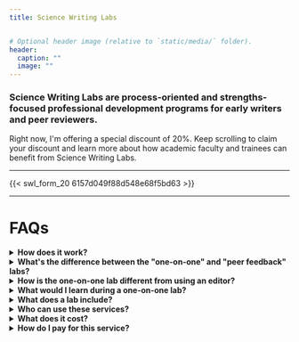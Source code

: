 ```yaml
---
title: Science Writing Labs


# Optional header image (relative to `static/media/` folder).
header:
  caption: ""
  image: ""
---
```


### Science Writing Labs are process-oriented and strengths-focused professional development programs for early writers and peer reviewers. 

Right now, I'm offering a special discount of 20%. Keep scrolling to claim your discount and learn more about how academic faculty and trainees can benefit from Science Writing Labs.

***

{{< swl_form_20 6157d049f88d548e68f5bd63 >}}

***

# **FAQs**

  <details>
      <summary><b>How does it work?</b></summary>

  1. [Register here](https://forms.gle/Xq9o2YJMi1ZMTAVy9).
  
  1. You'll recieve an email to schedule our four sessions.
  
  1. Submit your writing project.
  
  1. Session #1 -- Review your development plan and start learning writing skills.
  
  1. Practice your new writing skills on your writing project and submit for feedback.
  
  1. Session #2 -- Review feedback and learn additional skills.
  
  1. Repeat through Session #4.
  
  1. Session #4 -- Review post-assessment and decide next steps.
  </details>

  <details><summary><b>What's the difference between the "one-on-one" and "peer feedback" labs?</b></summary>
  
  **One-on-One** Labs focus on the writing skills and techniques of ONE trainee.
  
  **Peer Feedback** Labs are groups of _three_ trainees that work together with a single facilitator. These labs focus on the type of feedback necessary during each stage of writing and participants recieve feedback on their feedback from the facilitator.
  </details>
  
  <details><summary><b>How is the one-on-one lab different from using an editor?</b></summary>
    
  [Editorial services]({{< ref "writing_services/" >}}) focus on the details of a single document and what can be done to improve it. 
  
  The Science Writing Labs focus on YOU and your writing skills such as methods for tackling a new writing project or revisions. The writing project that you provide helps target the professional development to meet your needs and gives you an opportunity to practice what you learn.
  </details>
  
  <details>
      <summary><b>What would I learn during a one-on-one lab?</b></summary>

  It depends on where you are in your writing journey but possible topics include:
  
  - the writing process, 
  
  - writing techniques,
  
  - the difference between revision and editing,  
  
  - approaches to revising and/or editing,
  
  - how to make your science more approachable.
  </details>


  <details>
      <summary><b>What does a lab include?</b></summary>

  Each lab includes one month of professional development in four virtual sessions that are accompanied by:
  
   - a personalized development plan, 
    
   - relevant writing resources,
    
   - in-progress reviews with written feedback, and
    
   - pre- and post-assessments.
  </details>
    
  <details>
      <summary><b>Who can use these services?</b></summary>

  Any academic who wants to improve their writing process from undergraduates to tenured professors.
  </details>

  <details>
    <summary><b>What does it cost?</b></summary>
      
  $500 per one-on-one lab.
  
  \$1500 per peer feedback lab ($500 per trainee).
  </details>    
    
  <details>
      <summary><b>How do I pay for this service?</b></summary>
  
  - Many grants and fellowships available to graduate students, postdocs, and early-career researchers include specific funds for professional development and/or consider professional development to be an allowable expense.
  
  - Ask your PI or mentor to sponsor your professional development. There is an extra option (for $100) available to mentors that want to participate directly in their trainee's professional development.
  
  - Ask your department or school to [host]({{< ref "webinars/" >}}) an ASCC writing workshop or interactive webinar.
  
  - Learn more and get more ideas for finding funding in the blog post "[How to Get Scientific Writing Editing & Consulting Paid For]({{< ref "post/pay-for-academic-editing" >}})"
  </details>

